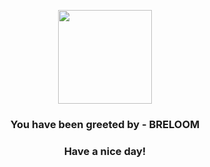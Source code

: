 <p align="center">
            <img src="https://raw.githubusercontent.com/PokeAPI/sprites/master/sprites/pokemon/286.png" width="150" height="150">
          </p>
          <h3 align="center">You have been greeted by - <b>BRELOOM</b></h3>
          <h3 align="center">Have a nice day!</h3>
